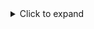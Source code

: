 
<details>
  <summary>Click to expand</summary>
  This is the content of the collapsible section. You can include any Markdown-formatted text, lists, or code here.
</details>
